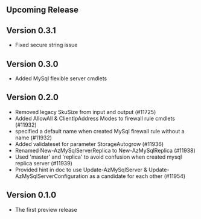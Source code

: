 <!--
    Please leave this section at the top of the change log.

    Changes for the upcoming release should go under the section titled "Upcoming Release", and should adhere to the following format:

    ## Upcoming Release
    * Overview of change #1
        - Additional information about change #1
    * Overview of change #2
        - Additional information about change #2
        - Additional information about change #2
    * Overview of change #3
    * Overview of change #4
        - Additional information about change #4

    ## YYYY.MM.DD - Version X.Y.Z (Previous Release)
    * Overview of change #1
        - Additional information about change #1
-->
## Upcoming Release

## Version 0.3.1
* Fixed secure string issue

## Version 0.3.0
* Added MySql flexible server cmdlets

## Version 0.2.0
* Removed legacy SkuSize from input and output (#11725)
* Added AllowAll & ClientIpAddress Modes to firewall rule cmdlets (#11932)
* specified a default name when created MySql firewall rule without a name (#11932)
* Added validateset for parameter StorageAutogrow (#11936)
* Renamed New-AzMySqlServerReplica to New-AzMySqlReplica (#11938)
* Used 'master' and 'replica' to avoid confusion when created mysql replica server (#11939)
* Provided hint in doc to use Update-AzMySqlServer & Update-AzMySqlServerConfiguration as a candidate for each other (#11954)

## Version 0.1.0
* The first preview release

